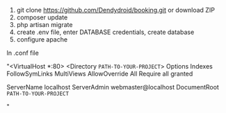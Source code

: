 1. git clone https://github.com/Dendydroid/booking.git or download ZIP
2. composer update
3. php artisan migrate
4. create .env file, enter DATABASE credentials, create database
5. configure apache

In .conf file

"<VirtualHost *:80>
      <Directory `PATH-TO-YOUR-PROJECT`>
              Options Indexes FollowSymLinks MultiViews
              AllowOverride All
              Require all granted
          </Directory>
          
  ServerName localhost
  ServerAdmin webmaster@localhost
  DocumentRoot `PATH-TO-YOUR-PROJECT`

</VirtualHost>"

